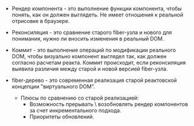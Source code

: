 - Рендер компонента - это выполнение функции компонента, чтобы понять, как он должен выглядеть. Не имеет отношения к реальной отрисовке в браузере.
- Реконсиляция - это сравнение старого fiber-узла и нового для понимания, нужно ли вносить изменения в реальный DOM.
- Коммит - это выполнение операций по модификации реального DOM, чтобы визуально компонент выглядел так, как должен согласно расчетам реакта. Коммит происходит, если реконсиляция выявила различия между старой и новой версией fiber-узла.

- fiber-дерево - это современная реализация старой реактовской концепции "виртуального DOM".
	- Плюсы по сравнению со старой реализацией:
		- Возможность прерывать \ возобновлять рендер компонентов за счет инкрементального подхода.
		- Приоритеты обновлений.